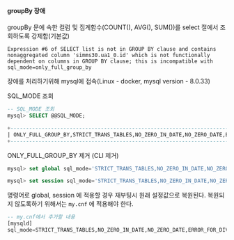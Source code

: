 #### groupBy 장애

groupBy 문에 속한 컬럼 및 집계함수(COUNT(), AVG(), SUM())를 select 절에서 조회하도록 강제함(기본값)

```
Expression #6 of SELECT list is not in GROUP BY clause and contains nonaggregated column 'simms30.ua1_0.id' which is not functionally dependent on columns in GROUP BY clause; this is incompatible with sql_mode=only_full_group_by
```

장애를 처리하기위해 mysql에 접속(Linux - docker, mysql version - 8.0.33)

SQL_MODE 조회

```sql
-- SQL_MODE 조회 
mysql> SELECT @@SQL_MODE;

+-----------------------------------------------------------------------------------------------------------------------+
| ONLY_FULL_GROUP_BY,STRICT_TRANS_TABLES,NO_ZERO_IN_DATE,NO_ZERO_DATE,ERROR_FOR_DIVISION_BY_ZERO,NO_ENGINE_SUBSTITUTION |
+-----------------------------------------------------------------------------------------------------------------------+
```

ONLY_FULL_GROUP_BY 제거 (CLI 제거)

```sql
mysql> set global sql_mode='STRICT_TRANS_TABLES,NO_ZERO_IN_DATE,NO_ZERO_DATE,ERROR_FOR_DIVISION_BY_ZERO,NO_ENGINE_SUBSTITUTION';

mysql> set session sql_mode='STRICT_TRANS_TABLES,NO_ZERO_IN_DATE,NO_ZERO_DATE,ERROR_FOR_DIVISION_BY_ZERO,NO_ENGINE_SUBSTITUTION';
```

명령어로 global, session 에 적용할 경우 재부팅시 원래 설정값으로 복원된다.
복원되지 않도록하기 위해서는 `my.cnf` 에 적용해야 한다.

```sql
-- my.cnf에서 추가할 내용
[mysqld]
sql_mode=STRICT_TRANS_TABLES,NO_ZERO_IN_DATE,NO_ZERO_DATE,ERROR_FOR_DIVISION_BY_ZERO,NO_ENGINE_SUBSTITUTION
```



